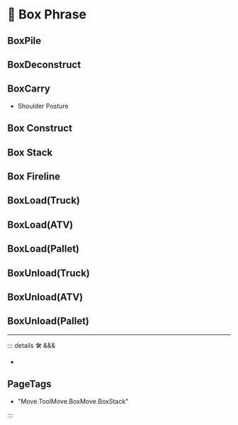 
# 🔷 <move>Box Phrase</move>

## BoxPile

## BoxDeconstruct

## BoxCarry

- Shoulder Posture

## Box Construct

## Box Stack

## Box Fireline

## BoxLoad(Truck)

## BoxLoad(ATV)

## BoxLoad(Pallet)

## BoxUnload(Truck)

## BoxUnload(ATV)

## BoxUnload(Pallet)

---

<!-- =================================================== -->
<!-- =================================================== -->
<!-- =================================================== -->
<!-- =================================================== -->
<!-- =================================================== -->
::: details 🛠 <dev>&&&</dev>

-

<h2>PageTags</h2>

- "Move.ToolMove.BoxMove.BoxStack"

:::
